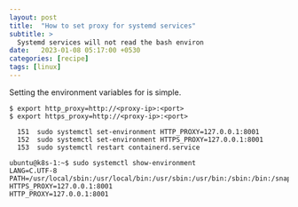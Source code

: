 ```yaml
---
layout: post
title:  "How to set proxy for systemd services"
subtitle: > 
  Systemd services will not read the bash environ
date:   2023-01-08 05:17:00 +0530
categories: [recipe]
tags: [linux]
---
```


Setting the environment variables for  is simple. 

```shell
$ export http_proxy=http://<proxy-ip>:<port>
$ export https_proxy=http://<proxy-ip>:<port>
```


```shell
  151  sudo systemctl set-environment HTTP_PROXY=127.0.0.1:8001
  152  sudo systemctl set-environment HTTPS_PROXY=127.0.0.1:8001
  153  sudo systemctl restart containerd.service

```

```shell
ubuntu@k8s-1:~$ sudo systemctl show-environment
LANG=C.UTF-8
PATH=/usr/local/sbin:/usr/local/bin:/usr/sbin:/usr/bin:/sbin:/bin:/snap/bin
HTTPS_PROXY=127.0.0.1:8001
HTTP_PROXY=127.0.0.1:8001
```
